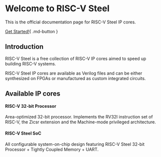 # Welcome to **RISC-V Steel**

This is the official documentation page for RISC-V Steel IP cores.

[Get Started!](getting-started){ .md-button }

## Introduction

RISC-V Steel is a free collection of RISC-V IP cores aimed to speed up building RISC-V systems. 

RISC-V Steel IP cores are available as Verilog files and can be either synthesized on FPGAs or manufactured as custom integrated circuits.

## Available IP cores

#### RISC-V 32-bit Processor

Area-optimized 32-bit processor. Implements the RV32I instruction set of RISC-V, the Zicsr extension and the Machine-mode privileged architecture.

#### RISC-V Steel SoC
  
All configurable system-on-chip design featuring RISC-V Steel 32-bit Processor + Tightly Coupled Memory + UART.